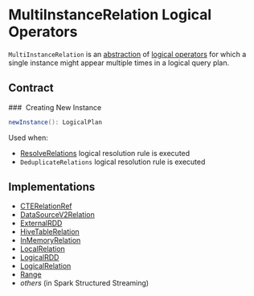 # MultiInstanceRelation Logical Operators

`MultiInstanceRelation` is an [abstraction](#contract) of [logical operators](#implementations) for which a single instance might appear multiple times in a logical query plan.

## Contract

### <span id="newInstance"> Creating New Instance

```scala
newInstance(): LogicalPlan
```

Used when:

* [ResolveRelations](../logical-analysis-rules/ResolveRelations.md) logical resolution rule is executed
* `DeduplicateRelations` logical resolution rule is executed

## Implementations

* [CTERelationRef](CTERelationRef.md)
* [DataSourceV2Relation](DataSourceV2Relation.md)
* [ExternalRDD](ExternalRDD.md)
* [HiveTableRelation](../hive/HiveTableRelation.md)
* [InMemoryRelation](InMemoryRelation.md)
* [LocalRelation](LocalRelation.md)
* [LogicalRDD](LogicalRDD.md)
* [LogicalRelation](LogicalRelation.md)
* [Range](Range.md)
* _others_ (in Spark Structured Streaming)
